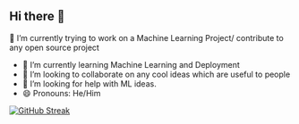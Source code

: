 ## Hi there 👋

 🔭 I’m currently trying to work on a Machine Learning Project/ contribute to any open source project
- 🌱 I’m currently learning Machine Learning and Deployment
- 👯 I’m looking to collaborate on any cool ideas which are useful to people
- 🤔 I’m looking for help with ML ideas.
- 😄 Pronouns: He/Him

[![GitHub Streak](https://streak-stats.demolab.com?user=Pratheek2474&theme=windows-dark&date_format=M%20j%5B%2C%20Y%5D)](https://git.io/streak-stats)
